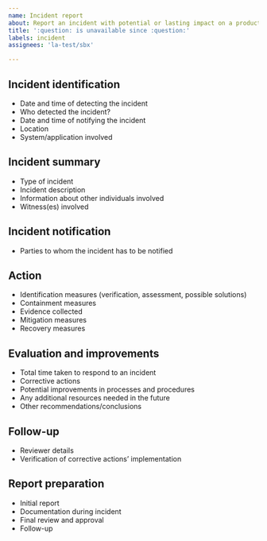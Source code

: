 ```yaml
---
name: Incident report
about: Report an incident with potential or lasting impact on a product or service
title: ':question: is unavailable since :question:'
labels: incident
assignees: 'la-test/sbx'

---
```


## Incident identification

 * Date and time of detecting the incident
 * Who detected the incident?
 * Date and time of notifying the incident
 * Location
 * System/application involved

## Incident summary

* Type of incident
* Incident description
* Information about other individuals involved
* Witness(es) involved

## Incident notification

* Parties to whom the incident has to be notified

## Action

* Identification measures (verification, assessment, possible solutions)
* Containment measures
* Evidence collected
* Mitigation measures
* Recovery measures

## Evaluation and improvements

* Total time taken to respond to an incident
* Corrective actions
* Potential improvements in processes and procedures
* Any additional resources needed in the future
* Other recommendations/conclusions

## Follow-up

* Reviewer details
* Verification of corrective actions’ implementation

## Report preparation

* Initial report
* Documentation during incident
* Final review and approval
* Follow-up
